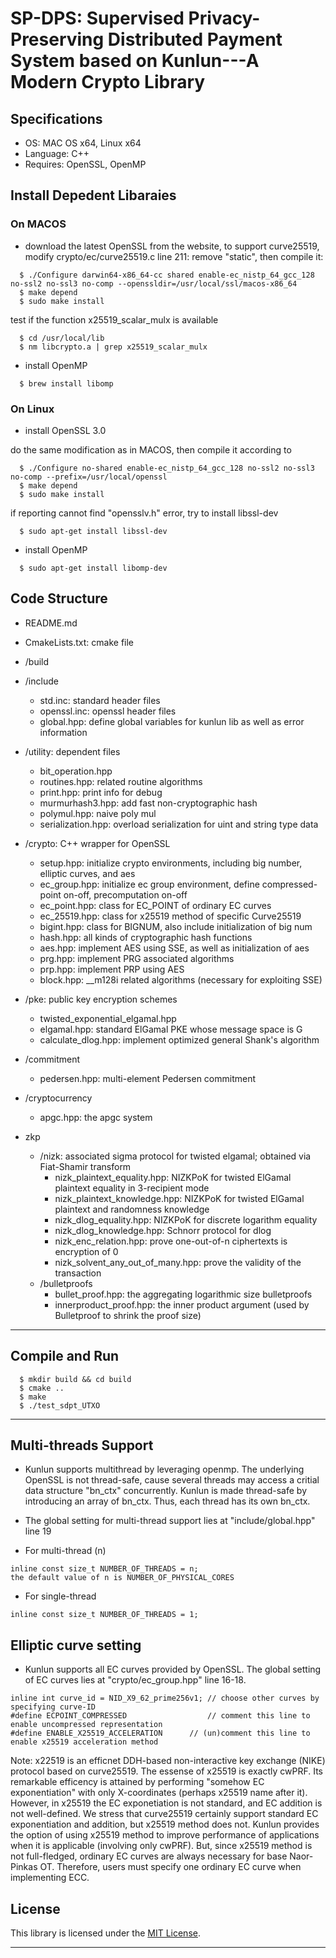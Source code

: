 # SP-DPS: Supervised Privacy-Preserving Distributed Payment System based on Kunlun---A Modern Crypto Library


## Specifications

- OS: MAC OS x64, Linux x64
- Language: C++
- Requires: OpenSSL, OpenMP

## Install Depedent Libaraies
### On MACOS
* download the latest OpenSSL from the website, to support curve25519, 
modify crypto/ec/curve25519.c line 211: remove "static", then compile it:
```
  $ ./Configure darwin64-x86_64-cc shared enable-ec_nistp_64_gcc_128 no-ssl2 no-ssl3 no-comp --openssldir=/usr/local/ssl/macos-x86_64
  $ make depend
  $ sudo make install
```

test if the function x25519_scalar_mulx is available
```
  $ cd /usr/local/lib
  $ nm libcrypto.a | grep x25519_scalar_mulx
```

* install OpenMP
```
  $ brew install libomp 
```

<!-- * install abseil-cpp
```
  $ git clone git@github.com:abseil/abseil-cpp.git 
  $ mkdir build && cd build
  $ cmake -DABSL_BUILD_TESTING=ON -DABSL_USE_GOOGLETEST_HEAD=ON -DCMAKE_CXX_STANDARD=14 ..
  $ make install
``` -->


### On Linux
* install OpenSSL 3.0

do the same modification as in MACOS, then compile it according to
```
  $ ./Configure no-shared enable-ec_nistp_64_gcc_128 no-ssl2 no-ssl3 no-comp --prefix=/usr/local/openssl
  $ make depend
  $ sudo make install
```

if reporting cannot find "opensslv.h" error, try to install libssl-dev
```
  $ sudo apt-get install libssl-dev 
```

* install OpenMP
```
  $ sudo apt-get install libomp-dev 
```

## Code Structure

- README.md

- CmakeLists.txt: cmake file

- /build

- /include
  * std.inc: standard header files
  * openssl.inc: openssl header files
  * global.hpp: define global variables for kunlun lib as well as error information

- /utility: dependent files
  * bit_operation.hpp
  * routines.hpp: related routine algorithms 
  * print.hpp: print info for debug
  * murmurhash3.hpp: add fast non-cryptographic hash
  * polymul.hpp: naive poly mul
  * serialization.hpp: overload serialization for uint and string type data

- /crypto: C++ wrapper for OpenSSL
  * setup.hpp: initialize crypto environments, including big number, elliptic curves, and aes
  * ec_group.hpp: initialize ec group environment, define compressed-point on-off, precomputation on-off 
  * ec_point.hpp: class for EC_POINT of ordinary EC curves 
  * ec_25519.hpp: class for x25519 method of specific Curve25519 
  * bigint.hpp: class for BIGNUM, also include initialization of big num
  * hash.hpp: all kinds of cryptographic hash functions
  * aes.hpp: implement AES using SSE, as well as initialization of aes
  * prg.hpp: implement PRG associated algorithms
  * prp.hpp: implement PRP using AES
  * block.hpp: __m128i related algorithms (necessary for exploiting SSE)

- /pke: public key encryption schemes
  * twisted_exponential_elgamal.hpp
  * elgamal.hpp: standard ElGamal PKE whose message space is G 
  * calculate_dlog.hpp: implement optimized general Shank's algorithm

- /commitment
  * pedersen.hpp: multi-element Pedersen commitment

- /cryptocurrency
  * apgc.hpp: the apgc system 

- zkp
  - /nizk: associated sigma protocol for twisted elgamal; obtained via Fiat-Shamir transform  
    * nizk_plaintext_equality.hpp: NIZKPoK for twisted ElGamal plaintext equality in 3-recipient mode
    * nizk_plaintext_knowledge.hpp: NIZKPoK for twisted ElGamal plaintext and randomness knowledge
    * nizk_dlog_equality.hpp: NIZKPoK for discrete logarithm equality
    * nizk_dlog_knowledge.hpp: Schnorr protocol for dlog
    * nizk_enc_relation.hpp: prove one-out-of-n ciphertexts is encryption of 0
    * nizk_solvent_any_out_of_many.hpp: prove the validity of the transaction
  - /bulletproofs
    * bullet_proof.hpp: the aggregating logarithmic size bulletproofs
    * innerproduct_proof.hpp: the inner product argument (used by Bulletproof to shrink the proof size) 


---

## Compile and Run
```
  $ mkdir build && cd build
  $ cmake ..
  $ make
  $ ./test_sdpt_UTXO
```

---

## Multi-threads Support
- Kunlun supports multithread by leveraging openmp. The underlying OpenSSL is not thread-safe, cause several threads may access a critial data structure "bn_ctx" concurrently. Kunlun is made thread-safe by introducing an array of bn_ctx. Thus, each thread has its own bn_ctx.     

- The global setting for multi-thread support lies at "include/global.hpp" line 19

- For multi-thread (n)
```
inline const size_t NUMBER_OF_THREADS = n; 
the default value of n is NUMBER_OF_PHYSICAL_CORES 
```

- For single-thread
```
inline const size_t NUMBER_OF_THREADS = 1; 
```

## Elliptic curve setting
- Kunlun supports all EC curves provided by OpenSSL. The global setting of EC curves lies at "crypto/ec_group.hpp" line 16-18. 

```
inline int curve_id = NID_X9_62_prime256v1; // choose other curves by specifying curve-ID  
#define ECPOINT_COMPRESSED                  // comment this line to enable uncompressed representation
#define ENABLE_X25519_ACCELERATION      // (un)comment this line to enable x25519 acceleration method
```

Note: x22519 is an efficnet DDH-based non-interactive key exchange (NIKE) protocol based on curve25519. The essense of x25519 is exactly cwPRF. Its remarkable efficency is attained by performing "somehow EC exponentiation" with only X-coordinates (perhaps x25519 name after it). However, in x25519 the EC exponetiation is not standard, and EC addition is not well-defined. We stress that curve25519 certainly support standard EC exponentiation and addition, but x25519 method does not. Kunlun provides the option of using x25519 method to improve performance of applications when it is applicable (involving only cwPRF). But, since x25519 method is not full-fledged, ordinary EC curves are always necessary for base Naor-Pinkas OT. Therefore, users must specify one ordinary EC curve when implementing ECC.    


## License

This library is licensed under the [MIT License](LICENSE).

---



